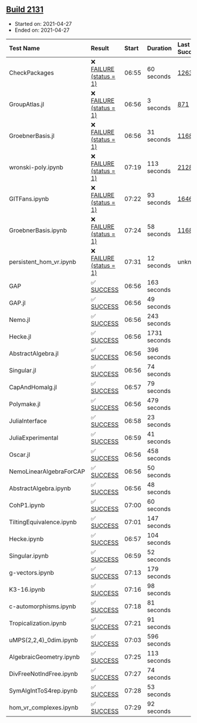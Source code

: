 ## [Build 2131](https://oscarci.mathematik.uni-kl.de/job/oscar-stable/2131/)

* Started on: 2021-04-27
* Ended on: 2021-04-27

| Test Name    | Result | Start | Duration | Last Success | First Failure |
|:-------------|:-------|:------|:---------|:-------------|:--------------|
| CheckPackages | ❌ [FAILURE (status = 1)](https://oscarci.mathematik.uni-kl.de/job/oscar-stable/2131/artifact/logs/build-2131/CheckPackages.log) | 06:55 | 60 seconds | [1263](https://oscarci.mathematik.uni-kl.de/job/oscar-stable/1263/) | [1264](https://oscarci.mathematik.uni-kl.de/job/oscar-stable/1264/) |
| GroupAtlas.jl | ❌ [FAILURE (status = 1)](https://oscarci.mathematik.uni-kl.de/job/oscar-stable/2131/artifact/logs/build-2131/GroupAtlas.jl.log) | 06:56 | 3 seconds | [871](https://oscarci.mathematik.uni-kl.de/job/oscar-stable/871/) | [872](https://oscarci.mathematik.uni-kl.de/job/oscar-stable/872/) |
| GroebnerBasis.jl | ❌ [FAILURE (status = 1)](https://oscarci.mathematik.uni-kl.de/job/oscar-stable/2131/artifact/logs/build-2131/GroebnerBasis.jl.log) | 06:56 | 31 seconds | [1168](https://oscarci.mathematik.uni-kl.de/job/oscar-stable/1168/) | [1169](https://oscarci.mathematik.uni-kl.de/job/oscar-stable/1169/) |
| wronski-poly.ipynb | ❌ [FAILURE (status = 1)](https://oscarci.mathematik.uni-kl.de/job/oscar-stable/2131/artifact/logs/build-2131/wronski-poly.ipynb.log) | 07:19 | 113 seconds | [2128](https://oscarci.mathematik.uni-kl.de/job/oscar-stable/2128/) | [2129](https://oscarci.mathematik.uni-kl.de/job/oscar-stable/2129/) |
| GITFans.ipynb | ❌ [FAILURE (status = 1)](https://oscarci.mathematik.uni-kl.de/job/oscar-stable/2131/artifact/logs/build-2131/GITFans.ipynb.log) | 07:22 | 93 seconds | [1646](https://oscarci.mathematik.uni-kl.de/job/oscar-stable/1646/) | [1647](https://oscarci.mathematik.uni-kl.de/job/oscar-stable/1647/) |
| GroebnerBasis.ipynb | ❌ [FAILURE (status = 1)](https://oscarci.mathematik.uni-kl.de/job/oscar-stable/2131/artifact/logs/build-2131/GroebnerBasis.ipynb.log) | 07:24 | 58 seconds | [1168](https://oscarci.mathematik.uni-kl.de/job/oscar-stable/1168/) | [1169](https://oscarci.mathematik.uni-kl.de/job/oscar-stable/1169/) |
| persistent_hom_vr.ipynb | ❌ [FAILURE (status = 1)](https://oscarci.mathematik.uni-kl.de/job/oscar-stable/2131/artifact/logs/build-2131/persistent_hom_vr.ipynb.log) | 07:31 | 12 seconds | unknown | unknown |
| GAP | ✅ [SUCCESS](https://oscarci.mathematik.uni-kl.de/job/oscar-stable/2131/artifact/logs/build-2131/GAP.log) | 06:56 | 163 seconds |  |  |
| GAP.jl | ✅ [SUCCESS](https://oscarci.mathematik.uni-kl.de/job/oscar-stable/2131/artifact/logs/build-2131/GAP.jl.log) | 06:56 | 49 seconds |  |  |
| Nemo.jl | ✅ [SUCCESS](https://oscarci.mathematik.uni-kl.de/job/oscar-stable/2131/artifact/logs/build-2131/Nemo.jl.log) | 06:56 | 243 seconds |  |  |
| Hecke.jl | ✅ [SUCCESS](https://oscarci.mathematik.uni-kl.de/job/oscar-stable/2131/artifact/logs/build-2131/Hecke.jl.log) | 06:56 | 1731 seconds |  |  |
| AbstractAlgebra.jl | ✅ [SUCCESS](https://oscarci.mathematik.uni-kl.de/job/oscar-stable/2131/artifact/logs/build-2131/AbstractAlgebra.jl.log) | 06:56 | 396 seconds |  |  |
| Singular.jl | ✅ [SUCCESS](https://oscarci.mathematik.uni-kl.de/job/oscar-stable/2131/artifact/logs/build-2131/Singular.jl.log) | 06:56 | 74 seconds |  |  |
| CapAndHomalg.jl | ✅ [SUCCESS](https://oscarci.mathematik.uni-kl.de/job/oscar-stable/2131/artifact/logs/build-2131/CapAndHomalg.jl.log) | 06:57 | 79 seconds |  |  |
| Polymake.jl | ✅ [SUCCESS](https://oscarci.mathematik.uni-kl.de/job/oscar-stable/2131/artifact/logs/build-2131/Polymake.jl.log) | 06:56 | 479 seconds |  |  |
| JuliaInterface | ✅ [SUCCESS](https://oscarci.mathematik.uni-kl.de/job/oscar-stable/2131/artifact/logs/build-2131/JuliaInterface.log) | 06:58 | 23 seconds |  |  |
| JuliaExperimental | ✅ [SUCCESS](https://oscarci.mathematik.uni-kl.de/job/oscar-stable/2131/artifact/logs/build-2131/JuliaExperimental.log) | 06:59 | 41 seconds |  |  |
| Oscar.jl | ✅ [SUCCESS](https://oscarci.mathematik.uni-kl.de/job/oscar-stable/2131/artifact/logs/build-2131/Oscar.jl.log) | 06:56 | 458 seconds |  |  |
| NemoLinearAlgebraForCAP | ✅ [SUCCESS](https://oscarci.mathematik.uni-kl.de/job/oscar-stable/2131/artifact/logs/build-2131/NemoLinearAlgebraForCAP.log) | 06:56 | 50 seconds |  |  |
| AbstractAlgebra.ipynb | ✅ [SUCCESS](https://oscarci.mathematik.uni-kl.de/job/oscar-stable/2131/artifact/logs/build-2131/AbstractAlgebra.ipynb.log) | 06:56 | 48 seconds |  |  |
| CohP1.ipynb | ✅ [SUCCESS](https://oscarci.mathematik.uni-kl.de/job/oscar-stable/2131/artifact/logs/build-2131/CohP1.ipynb.log) | 07:00 | 60 seconds |  |  |
| TiltingEquivalence.ipynb | ✅ [SUCCESS](https://oscarci.mathematik.uni-kl.de/job/oscar-stable/2131/artifact/logs/build-2131/TiltingEquivalence.ipynb.log) | 07:01 | 147 seconds |  |  |
| Hecke.ipynb | ✅ [SUCCESS](https://oscarci.mathematik.uni-kl.de/job/oscar-stable/2131/artifact/logs/build-2131/Hecke.ipynb.log) | 06:57 | 104 seconds |  |  |
| Singular.ipynb | ✅ [SUCCESS](https://oscarci.mathematik.uni-kl.de/job/oscar-stable/2131/artifact/logs/build-2131/Singular.ipynb.log) | 06:59 | 52 seconds |  |  |
| g-vectors.ipynb | ✅ [SUCCESS](https://oscarci.mathematik.uni-kl.de/job/oscar-stable/2131/artifact/logs/build-2131/g-vectors.ipynb.log) | 07:13 | 179 seconds |  |  |
| K3-16.ipynb | ✅ [SUCCESS](https://oscarci.mathematik.uni-kl.de/job/oscar-stable/2131/artifact/logs/build-2131/K3-16.ipynb.log) | 07:16 | 98 seconds |  |  |
| c-automorphisms.ipynb | ✅ [SUCCESS](https://oscarci.mathematik.uni-kl.de/job/oscar-stable/2131/artifact/logs/build-2131/c-automorphisms.ipynb.log) | 07:18 | 81 seconds |  |  |
| Tropicalization.ipynb | ✅ [SUCCESS](https://oscarci.mathematik.uni-kl.de/job/oscar-stable/2131/artifact/logs/build-2131/Tropicalization.ipynb.log) | 07:21 | 91 seconds |  |  |
| uMPS(2,2,4)_0dim.ipynb | ✅ [SUCCESS](https://oscarci.mathematik.uni-kl.de/job/oscar-stable/2131/artifact/logs/build-2131/uMPS-2-2-4-_0dim.ipynb.log) | 07:03 | 596 seconds |  |  |
| AlgebraicGeometry.ipynb | ✅ [SUCCESS](https://oscarci.mathematik.uni-kl.de/job/oscar-stable/2131/artifact/logs/build-2131/AlgebraicGeometry.ipynb.log) | 07:25 | 113 seconds |  |  |
| DivFreeNotIndFree.ipynb | ✅ [SUCCESS](https://oscarci.mathematik.uni-kl.de/job/oscar-stable/2131/artifact/logs/build-2131/DivFreeNotIndFree.ipynb.log) | 07:27 | 74 seconds |  |  |
| SymAlgIntToS4rep.ipynb | ✅ [SUCCESS](https://oscarci.mathematik.uni-kl.de/job/oscar-stable/2131/artifact/logs/build-2131/SymAlgIntToS4rep.ipynb.log) | 07:28 | 53 seconds |  |  |
| hom_vr_complexes.ipynb | ✅ [SUCCESS](https://oscarci.mathematik.uni-kl.de/job/oscar-stable/2131/artifact/logs/build-2131/hom_vr_complexes.ipynb.log) | 07:29 | 92 seconds |  |  |
